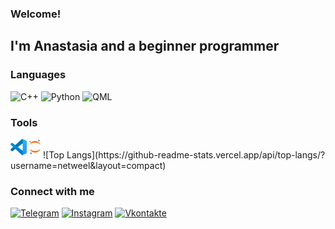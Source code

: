### Welcome!
## I'm Anastasia and a beginner programmer

### Languages 
![C++](https://img.shields.io/badge/-C++-blueviolet?style=for-the-badge&logo=C%2b%2b&logoColor=blueviolet)
![Python](https://img.shields.io/badge/-Python-blueviolet?style=for-the-badge&logo=Python&logoColor=white)
![QML](https://img.shields.io/badge/-QML-blueviolet?style=for-the-badge&logo=QML&logoColor=white)
### Tools
<img align="left" alt="Visual Studio Code" width="26px" src="https://raw.githubusercontent.com/github/explore/80688e429a7d4ef2fca1e82350fe8e3517d3494d/topics/visual-studio-code/visual-studio-code.png" />
<img align="left" alt="Jupyter Notebook" width="26px" src="https://raw.githubusercontent.com/github/explore/80688e429a7d4ef2fca1e82350fe8e3517d3494d/topics/jupyter-notebook/jupyter-notebook.png" />

<br />
![Top Langs](https://github-readme-stats.vercel.app/api/top-langs/?username=netweel&layout=compact)

### Connect with me
[![Telegram](https://img.shields.io/badge/-Telegram-blueviolet?style=for-the-badge&logo=telegram&logoColor=27A0D9)](https://t.me/netweel)
[![Instagram](https://img.shields.io/badge/-Instagram-blueviolet?style=for-the-badge&logo=instagram&logoColor=B4068E)](https://www.instagram.com/pum_pumba)
[![Vkontakte](https://img.shields.io/badge/-Vkontakte-blueviolet?style=for-the-badge&logo=Vk&logoColor=4F7DB3)](https://vk.com/netweel_korlin)
